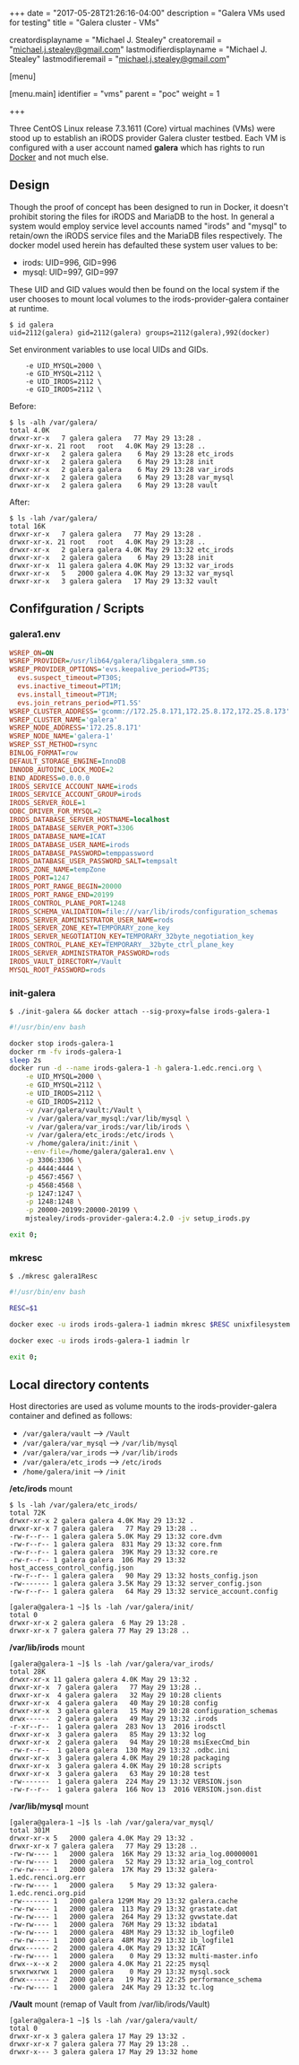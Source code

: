 +++
date = "2017-05-28T21:26:16-04:00"
description = "Galera VMs used for testing"
title = "Galera cluster - VMs"

creatordisplayname = "Michael J. Stealey" creatoremail = "michael.j.stealey@gmail.com" lastmodifierdisplayname = "Michael J. Stealey" lastmodifieremail = "michael.j.stealey@gmail.com"

[menu]

  [menu.main]
    identifier = "vms"
    parent = "poc"
    weight = 1

+++

Three CentOS Linux release 7.3.1611 (Core) virtual machines (VMs) were stood up to establish an iRODS provider Galera cluster testbed. Each VM is configured with a user account named **galera** which has rights to run [Docker](https://www.docker.com) and not much else.

## Design

Though the proof of concept has been designed to run in Docker, it doesn't prohibit storing the files for iRODS and MariaDB to the host. In general a system would employ service level accounts named "irods" and "mysql" to retain/own the iRODS service files and the MariaDB files respectively. The docker model used herein has defaulted these system user values to be:

- irods: UID=996, GID=996
- mysql: UID=997, GID=997

These UID and GID values would then be found on the local system if the user chooses to mount local volumes to the irods-provider-galera container at runtime.

```
$ id galera
uid=2112(galera) gid=2112(galera) groups=2112(galera),992(docker)
```

Set environment variables to use local UIDs and GIDs.

```
    -e UID_MYSQL=2000 \
    -e GID_MYSQL=2112 \
    -e UID_IRODS=2112 \
    -e GID_IRODS=2112 \
```

Before:

```
$ ls -alh /var/galera/
total 4.0K
drwxr-xr-x   7 galera galera   77 May 29 13:28 .
drwxr-xr-x. 21 root   root   4.0K May 29 13:28 ..
drwxr-xr-x   2 galera galera    6 May 29 13:28 etc_irods
drwxr-xr-x   2 galera galera    6 May 29 13:28 init
drwxr-xr-x   2 galera galera    6 May 29 13:28 var_irods
drwxr-xr-x   2 galera galera    6 May 29 13:28 var_mysql
drwxr-xr-x   2 galera galera    6 May 29 13:28 vault
```

After:

```
$ ls -lah /var/galera/
total 16K
drwxr-xr-x   7 galera galera   77 May 29 13:28 .
drwxr-xr-x. 21 root   root   4.0K May 29 13:28 ..
drwxr-xr-x   2 galera galera 4.0K May 29 13:32 etc_irods
drwxr-xr-x   2 galera galera    6 May 29 13:28 init
drwxr-xr-x  11 galera galera 4.0K May 29 13:32 var_irods
drwxr-xr-x   5   2000 galera 4.0K May 29 13:32 var_mysql
drwxr-xr-x   3 galera galera   17 May 29 13:32 vault
```

## Confifguration / Scripts

### galera1.env

```ini
WSREP_ON=ON
WSREP_PROVIDER=/usr/lib64/galera/libgalera_smm.so
WSREP_PROVIDER_OPTIONS='evs.keepalive_period=PT3S;
  evs.suspect_timeout=PT30S;
  evs.inactive_timeout=PT1M;
  evs.install_timeout=PT1M;
  evs.join_retrans_period=PT1.5S'
WSREP_CLUSTER_ADDRESS='gcomm://172.25.8.171,172.25.8.172,172.25.8.173'
WSREP_CLUSTER_NAME='galera'
WSREP_NODE_ADDRESS='172.25.8.171'
WSREP_NODE_NAME='galera-1'
WSREP_SST_METHOD=rsync
BINLOG_FORMAT=row
DEFAULT_STORAGE_ENGINE=InnoDB
INNODB_AUTOINC_LOCK_MODE=2
BIND_ADDRESS=0.0.0.0
IRODS_SERVICE_ACCOUNT_NAME=irods
IRODS_SERVICE_ACCOUNT_GROUP=irods
IRODS_SERVER_ROLE=1
ODBC_DRIVER_FOR_MYSQL=2
IRODS_DATABASE_SERVER_HOSTNAME=localhost
IRODS_DATABASE_SERVER_PORT=3306
IRODS_DATABASE_NAME=ICAT
IRODS_DATABASE_USER_NAME=irods
IRODS_DATABASE_PASSWORD=temppassword
IRODS_DATABASE_USER_PASSWORD_SALT=tempsalt
IRODS_ZONE_NAME=tempZone
IRODS_PORT=1247
IRODS_PORT_RANGE_BEGIN=20000
IRODS_PORT_RANGE_END=20199
IRODS_CONTROL_PLANE_PORT=1248
IRODS_SCHEMA_VALIDATION=file:///var/lib/irods/configuration_schemas
IRODS_SERVER_ADMINISTRATOR_USER_NAME=rods
IRODS_SERVER_ZONE_KEY=TEMPORARY_zone_key
IRODS_SERVER_NEGOTIATION_KEY=TEMPORARY_32byte_negotiation_key
IRODS_CONTROL_PLANE_KEY=TEMPORARY__32byte_ctrl_plane_key
IRODS_SERVER_ADMINISTRATOR_PASSWORD=rods
IRODS_VAULT_DIRECTORY=/Vault
MYSQL_ROOT_PASSWORD=rods
```


### init-galera

`$ ./init-galera && docker attach --sig-proxy=false irods-galera-1`

```bash
#!/usr/bin/env bash

docker stop irods-galera-1
docker rm -fv irods-galera-1
sleep 2s
docker run -d --name irods-galera-1 -h galera-1.edc.renci.org \
    -e UID_MYSQL=2000 \
    -e GID_MYSQL=2112 \
    -e UID_IRODS=2112 \
    -e GID_IRODS=2112 \
    -v /var/galera/vault:/Vault \
    -v /var/galera/var_mysql:/var/lib/mysql \
    -v /var/galera/var_irods:/var/lib/irods \
    -v /var/galera/etc_irods:/etc/irods \
    -v /home/galera/init:/init \
    --env-file=/home/galera/galera1.env \
    -p 3306:3306 \
    -p 4444:4444 \
    -p 4567:4567 \
    -p 4568:4568 \
    -p 1247:1247 \
    -p 1248:1248 \
    -p 20000-20199:20000-20199 \
    mjstealey/irods-provider-galera:4.2.0 -jv setup_irods.py

exit 0;
```

### mkresc

`$ ./mkresc galera1Resc`

```bash
#!/usr/bin/env bash

RESC=$1

docker exec -u irods irods-galera-1 iadmin mkresc $RESC unixfilesystem galera-1.edc.renci.org:/Vault

docker exec -u irods irods-galera-1 iadmin lr

exit 0;
```

## Local directory contents

Host directories are used as volume mounts to the irods-provider-galera container and defined as follows:

- `/var/galera/vault` --> `/Vault`
- `/var/galera/var_mysql` --> `/var/lib/mysql`
- `/var/galera/var_irods` --> `/var/lib/irods`
- `/var/galera/etc_irods` --> `/etc/irods`
- `/home/galera/init` --> `/init`


**/etc/irods** mount

```console
$ ls -lah /var/galera/etc_irods/
total 72K
drwxr-xr-x 2 galera galera 4.0K May 29 13:32 .
drwxr-xr-x 7 galera galera   77 May 29 13:28 ..
-rw-r--r-- 1 galera galera 5.0K May 29 13:32 core.dvm
-rw-r--r-- 1 galera galera  831 May 29 13:32 core.fnm
-rw-r--r-- 1 galera galera  39K May 29 13:32 core.re
-rw-r--r-- 1 galera galera  106 May 29 13:32 host_access_control_config.json
-rw-r--r-- 1 galera galera   90 May 29 13:32 hosts_config.json
-rw------- 1 galera galera 3.5K May 29 13:32 server_config.json
-rw-r--r-- 1 galera galera   64 May 29 13:32 service_account.config
```

```console
[galera@galera-1 ~]$ ls -lah /var/galera/init/
total 0
drwxr-xr-x 2 galera galera  6 May 29 13:28 .
drwxr-xr-x 7 galera galera 77 May 29 13:28 ..
```

**/var/lib/irods** mount

```console
[galera@galera-1 ~]$ ls -lah /var/galera/var_irods/
total 28K
drwxr-xr-x 11 galera galera 4.0K May 29 13:32 .
drwxr-xr-x  7 galera galera   77 May 29 13:28 ..
drwxr-xr-x  4 galera galera   32 May 29 10:28 clients
drwxr-xr-x  4 galera galera   40 May 29 10:28 config
drwxr-xr-x  3 galera galera   15 May 29 10:28 configuration_schemas
drwx------  2 galera galera   49 May 29 13:32 .irods
-r-xr--r--  1 galera galera  283 Nov 13  2016 irodsctl
drwxr-xr-x  3 galera galera   85 May 29 13:32 log
drwxr-xr-x  2 galera galera   94 May 29 10:28 msiExecCmd_bin
-rw-r--r--  1 galera galera  130 May 29 13:32 .odbc.ini
drwxr-xr-x  3 galera galera 4.0K May 29 10:28 packaging
drwxr-xr-x  3 galera galera 4.0K May 29 10:28 scripts
drwxr-xr-x  3 galera galera   63 May 29 10:28 test
-rw-------  1 galera galera  224 May 29 13:32 VERSION.json
-rw-r--r--  1 galera galera  166 Nov 13  2016 VERSION.json.dist
```

**/var/lib/mysql** mount

```console
[galera@galera-1 ~]$ ls -lah /var/galera/var_mysql/
total 301M
drwxr-xr-x 5   2000 galera 4.0K May 29 13:32 .
drwxr-xr-x 7 galera galera   77 May 29 13:28 ..
-rw-rw---- 1   2000 galera  16K May 29 13:32 aria_log.00000001
-rw-rw---- 1   2000 galera   52 May 29 13:32 aria_log_control
-rw-rw---- 1   2000 galera  17K May 29 13:32 galera-1.edc.renci.org.err
-rw-rw---- 1   2000 galera    5 May 29 13:32 galera-1.edc.renci.org.pid
-rw------- 1   2000 galera 129M May 29 13:32 galera.cache
-rw-rw---- 1   2000 galera  113 May 29 13:32 grastate.dat
-rw-rw---- 1   2000 galera  264 May 29 13:32 gvwstate.dat
-rw-rw---- 1   2000 galera  76M May 29 13:32 ibdata1
-rw-rw---- 1   2000 galera  48M May 29 13:32 ib_logfile0
-rw-rw---- 1   2000 galera  48M May 29 13:32 ib_logfile1
drwx------ 2   2000 galera 4.0K May 29 13:32 ICAT
-rw-rw---- 1   2000 galera    0 May 29 13:32 multi-master.info
drwx--x--x 2   2000 galera 4.0K May 21 22:25 mysql
srwxrwxrwx 1   2000 galera    0 May 29 13:32 mysql.sock
drwx------ 2   2000 galera   19 May 21 22:25 performance_schema
-rw-rw---- 1   2000 galera  24K May 29 13:32 tc.log
```

**/Vault** mount (remap of Vault from /var/lib/irods/Vault)

```console
[galera@galera-1 ~]$ ls -lah /var/galera/vault/
total 0
drwxr-xr-x 3 galera galera 17 May 29 13:32 .
drwxr-xr-x 7 galera galera 77 May 29 13:28 ..
drwxr-x--- 3 galera galera 17 May 29 13:32 home
```
